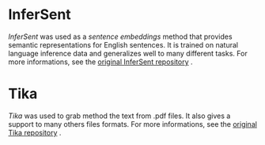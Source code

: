 # InferSent

*InferSent* was used as a *sentence embeddings* method that provides semantic representations for English sentences. It is trained on natural language inference data and generalizes well to many different tasks.
For more informations, see the [original InferSent repository](https://github.com/facebookresearch/InferSent) .

# Tika

*Tika* was used to grab method the text from .pdf files. It also gives a support to many others files formats.
For more informations, see the [original Tika repository](https://github.com/chrismattmann/tika-python) .
